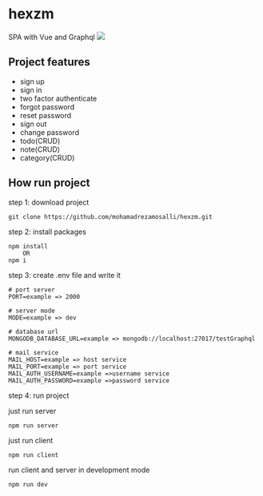 # hexzm
SPA with Vue and Graphql
<img src="https://camo.githubusercontent.com/e78e52aa36ff76ef5e142bfeced3b5f657b3fc26/68747470733a2f2f63646e2d696d616765732d312e6d656469756d2e636f6d2f6d61782f3830302f312a483941414e6f6f664c716a53313058643554775259772e706e67" style="max-width:100%;">

## Project features
* sign up
* sign in
* two factor authenticate
* forgot password
* reset password
* sign out
* change password
* todo(CRUD)
* note(CRUD)
* category(CRUD)

## How run project

step 1: download project
```
git clone https://github.com/mohamadrezamosalli/hexzm.git
```

step 2: install packages
```
npm install 
    OR
npm i
```

step 3: create .env file and write it
```
# port server
PORT=example => 2000 

# server mode
MODE=example => dev 

# database url
MONGODB_DATABASE_URL=example => mongodb://localhost:27017/testGraphql

# mail service 
MAIL_HOST=example => host service
MAIL_PORT=example => port service
MAIL_AUTH_USERNAME=example =>username service
MAIL_AUTH_PASSWORD=example =>password service
```

step 4: run project

just run server
```
npm run server
```

just run client
```
npm run client
```

run client and server in development mode
```
npm run dev
```
